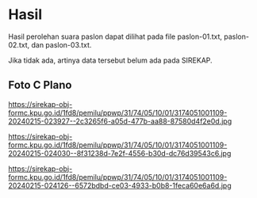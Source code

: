 # Hasil

Hasil perolehan suara paslon dapat dilihat pada file paslon-01.txt, paslon-02.txt, dan paslon-03.txt.

Jika tidak ada, artinya data tersebut belum ada pada SIREKAP.

## Foto C Plano

https://sirekap-obj-formc.kpu.go.id/1fd8/pemilu/ppwp/31/74/05/10/01/3174051001109-20240215-023927--2c3265f6-a05d-477b-aa88-87580d4f2e0d.jpg

https://sirekap-obj-formc.kpu.go.id/1fd8/pemilu/ppwp/31/74/05/10/01/3174051001109-20240215-024030--8f31238d-7e2f-4556-b30d-dc76d39543c6.jpg

https://sirekap-obj-formc.kpu.go.id/1fd8/pemilu/ppwp/31/74/05/10/01/3174051001109-20240215-024126--6572bdbd-ce03-4933-b0b8-1feca60e6a6d.jpg

